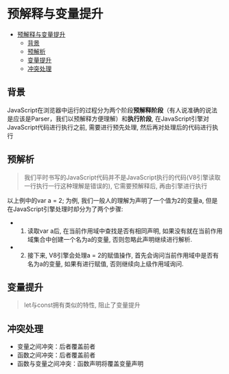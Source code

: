 # 预解释与变量提升

- [预解释与变量提升](#预解释与变量提升)
  - [背景](#背景)
  - [预解析](#预解析)
  - [变量提升](#变量提升)
  - [冲突处理](#冲突处理)

## 背景

JavaScript在浏览器中运行的过程分为两个阶段**预解释阶段**（有人说准确的说法是应该是Parser，我们以预解释方便理解）和**执行阶段**, 在JavaScript引擎对JavaScript代码进行执行之前, 需要进行预先处理, 然后再对处理后的代码进行执行

## 预解析

> 我们平时书写的JavaScript代码并不是JavaScript执行的代码(V8引擎读取一行执行一行这种理解是错误的), 它需要预解释后, 再由引擎进行执行

以上例中的var a = 2; 为例, 我们一般人的理解为声明了一个值为2的变量a, 但是在JavaScript引擎处理时却分为了两个步骤:

* 1. 读取var a后, 在当前作用域中查找是否有相同声明, 如果没有就在当前作用域集合中创建一个名为a的变量, 否则忽略此声明继续进行解析. 
* 2. 接下来, V8引擎会处理a = 2的赋值操作, 首先会询问当前作用域中是否有名为a的变量, 如果有进行赋值, 否则继续向上级作用域询问. 

## 变量提升

> let与const拥有类似的特性, 阻止了变量提升

## 冲突处理

* 变量之间冲突：后者覆盖前者
* 函数之间冲突：后者覆盖前者
* 函数与变量之间冲突：函数声明将覆盖变量声明
